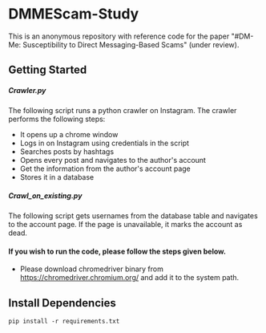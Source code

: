 # DMMEScam-Study
This is an anonymous repository with reference code for the paper "#DM-Me: Susceptibility to Direct Messaging-Based Scams" (under review).

## Getting Started

##### Crawler.py 
 The following script runs a python crawler on Instagram. The crawler performs the following steps:
 
  - It opens up a chrome window
 - Logs in on Instagram using credentials in the script
 - Searches posts by hashtags
 - Opens every post and navigates to the author's account
 - Get the information from the author's account page
 - Stores it in a database
 
 
##### Crawl_on_existing.py

The following script gets usernames from the database table and navigates to the account page. If the page is unavailable, it marks the account as dead.

#### If you wish to run the code, please follow the steps given below.

 - Please download chromedriver binary from  https://chromedriver.chromium.org/ and add it to the system path.
 
## Install Dependencies

`pip install -r requirements.txt`